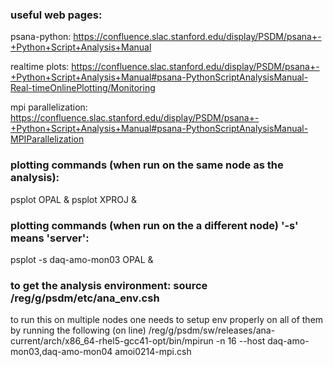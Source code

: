 ### useful web pages:

psana-python: https://confluence.slac.stanford.edu/display/PSDM/psana+-+Python+Script+Analysis+Manual

realtime plots: https://confluence.slac.stanford.edu/display/PSDM/psana+-+Python+Script+Analysis+Manual#psana-PythonScriptAnalysisManual-Real-timeOnlinePlotting/Monitoring

mpi parallelization: https://confluence.slac.stanford.edu/display/PSDM/psana+-+Python+Script+Analysis+Manual#psana-PythonScriptAnalysisManual-MPIParallelization

### plotting commands (when run on the same node as the analysis):

psplot OPAL &
psplot XPROJ &

### plotting commands (when run on the a different node) '-s' means 'server':
psplot -s daq-amo-mon03 OPAL &

### to get the analysis environment: source /reg/g/psdm/etc/ana_env.csh

to run this on multiple nodes one needs to setup env properly on all of them by running the following (on line)
/reg/g/psdm/sw/releases/ana-current/arch/x86_64-rhel5-gcc41-opt/bin/mpirun -n 16 --host daq-amo-mon03,daq-amo-mon04 amoi0214-mpi.csh
